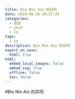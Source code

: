 ```yaml
---
title: Bio Nio Aio 的异同
date: 2019-08-26 10:57:34
categories:
  - 语言
  - java
  - io
tags:
  - io
description: Bio Nio Aio 的异同
export_on_save:
  html: true
html:
  embed_local_images: false
  embed_svg: true
  offline: false
  toc: false
---
```


#Bio Nio Aio 的异同
